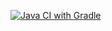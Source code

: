 [![Java CI with Gradle](https://github.com/BubbleAero/PatternsTask1/actions/workflows/gradle.yml/badge.svg)](https://github.com/BubbleAero/PatternsTask1/actions/workflows/gradle.yml)